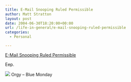 ```yaml
---
title: E-Mail Snooping Ruled Permissible
author: Matt Stratton
layout: post
date: 2004-06-30T18:20:00+00:00
url: /life-in-general/e-mail-snooping-ruled-permissible
categories:
  - Personal

---
```

<a href="https://www.wired.com/news/politics/0,1283,64043,00.html?tw=wn_tophead_1" target="_blank">E-Mail Snooping Ruled Permissible </a>

Eep.

[![][1]][2] Orgy &#8211; Blue Monday</span>

 [1]: https://ax.phobos.apple.com.edgesuite.net/images/iTunes.gif
 [2]: https://www.itunes.com